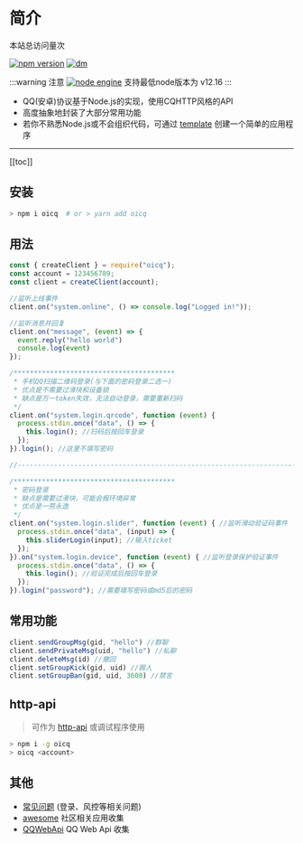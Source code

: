 <script>
  export default {
  mounted(){
    //访问次数统计
    let bsz = document.createElement("script")
    bsz.src ="https://busuanzi.ibruce.info/busuanzi/2.3/busuanzi.pure.mini.js"
    bsz.async=true
    bsz.onerror=function(){
      busuanzi_value_site_pv.innerText="(获取失败)"
    }
    busuanzi_container_site_pv.parentElement.appendChild(bsz)
  }
}
</script>

# 简介

<span id="busuanzi_container_site_pv">本站总访问量<span id="busuanzi_value_site_pv"></span>次</span>

[![npm version](https://img.shields.io/npm/v/oicq.svg?logo=npm)](https://www.npmjs.com/package/oicq)
[![dm](https://shields.io/npm/dm/oicq)](https://www.npmjs.com/package/oicq)

:::warning 注意
[![node engine](https://img.shields.io/node/v/oicq.svg)](https://nodejs.org)
支持最低node版本为 v12.16
:::

* QQ(安卓)协议基于Node.js的实现，使用CQHTTP风格的API
* 高度抽象地封装了大部分常用功能
* 若你不熟悉Node.js或不会组织代码，可通过 [template](https://github.com/takayama-lily/oicq-template) 创建一个简单的应用程序

---

[[toc]]

## 安装

```bash
> npm i oicq  # or > yarn add oicq
```

## 用法

```js
const { createClient } = require("oicq");
const account = 123456789;
const client = createClient(account);

//监听上线事件
client.on("system.online", () => console.log("Logged in!"));

//监听消息并回复
client.on("message", (event) => {
  event.reply("hello world")
  console.log(event)
});

/****************************************
 * 手机QQ扫描二维码登录(与下面的密码登录二选一)
 * 优点是不需要过滑块和设备锁
 * 缺点是万一token失效，无法自动登录，需要重新扫码
 */
client.on("system.login.qrcode", function (event) {
  process.stdin.once("data", () => {
    this.login(); //扫码后按回车登录
  });
}).login(); //这里不填写密码

//-------------------------------------------------------------------------

/****************************************
 * 密码登录
 * 缺点是需要过滑块，可能会报环境异常
 * 优点是一劳永逸
 */
client.on("system.login.slider", function (event) { //监听滑动验证码事件
  process.stdin.once("data", (input) => {
    this.sliderLogin(input); //输入ticket
  });
}).on("system.login.device", function (event) { //监听登录保护验证事件
  process.stdin.once("data", () => {
    this.login(); //验证完成后按回车登录
  });
}).login("password"); //需要填写密码或md5后的密码
```

## 常用功能

```js
client.sendGroupMsg(gid, "hello") //群聊
client.sendPrivateMsg(uid, "hello") //私聊
client.deleteMsg(id) //撤回
client.setGroupKick(gid, uid) //踢人
client.setGroupBan(gid, uid, 3600) //禁言
```

## http-api

> 可作为 [http-api](./http-api/index.md) 或调试程序使用

```bash
> npm i -g oicq
> oicq <account>
```

## 其他

* [常见问题](./杂七杂八.md) (登录、风控等相关问题)
* [awesome](./awesome.md) 社区相关应用收集
* [QQWebApi](./web-api.md) QQ Web Api 收集
  